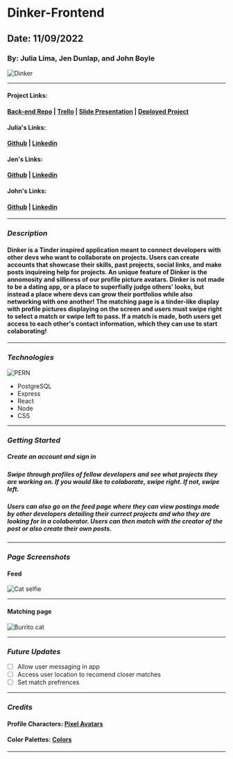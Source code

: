 # Dinker-Frontend

## Date: 11/09/2022

### By: Julia Lima, Jen Dunlap, and John Boyle

![Dinker](https://ucarecdn.com/46f2cb06-3d64-4ec9-bf81-7439ca7b23e7/)

---

#### Project Links:

#### [Back-end Repo](https://github.com/julialima08/Dinker-Backend) | [Trello](https://trello.com/b/YxSVlTrr/dinker) | [Slide Presentation](https://docs.google.com/presentation/d/181A0gw7fQdPlOxnxm4D_OIwOTarAPQDEdFhRXgvxGcQ/edit?usp=sharing) | [Deployed Project](bleh)

#### Julia's Links:

#### [Github](https://github.com/julialima08) | [Linkedin](https://www.linkedin.com/in/julia-lima-279697249/)

#### Jen's Links:

#### [Github](https://github.com/jendunlap) | [Linkedin](https://www.linkedin.com/in/jennifer-leigh-dunlap/)

#### John's Links:

#### [Github](https://github.com/stardust-4) | [Linkedin](https://www.linkedin.com/in/john-boyle-dev/)

---

### **_Description_**

#### Dinker is a Tinder inspired application meant to connect developers with other devs who want to collaborate on projects. Users can create accounts that showcase their skills, past projects, social links, and make posts inquireing help for projects. An unique feature of Dinker is the annomosity and silliness of our profile picture avatars. Dinker is not made to be a dating app, or a place to superfially judge others' looks, but instead a place where devs can grow their portfolios while also networking with one another! The matching page is a tinder-like display with profile pictures displaying on the screen and users must swipe right to select a match or swipe left to pass. If a match is made, both users get access to each other's contact information, which they can use to start colaborating!

---

### **_Technologies_**

![PERN](https://repository-images.githubusercontent.com/248812720/56902700-c5bd-11ea-813f-ed8631377258)

- PostgreSQL
- Express
- React
- Node
- CSS

---

### **_Getting Started_**

##### Create an account and sign in

##### Swipe through profiles of fellow developers and see what projects they are working on. If you would like to colaborate, swipe right. If not, swipe left.

##### Users can also go on the feed page where they can view postings made by other developers detailing their currect projects and who they are looking for in a colaborator. Users can then match with the creator of the post or also create their own posts.

---

### **_Page Screenshots_**

#### Feed

![Cat selfie](https://external-content.duckduckgo.com/iu/?u=http%3A%2F%2Fwww.hdwallpaper.nu%2Fwp-content%2Fuploads%2F2017%2F04%2Fcat-11.jpg&f=1&nofb=1)

---

#### Matching page

![Burrito cat](https://external-content.duckduckgo.com/iu/?u=https%3A%2F%2Fi.ytimg.com%2Fvi%2FvXdkKTIzs9A%2Fmaxresdefault.jpg&f=1&nofb=1)

---

### **_Future Updates_**

- [ ] Allow user messaging in app
- [ ] Access user location to recomend closer matches
- [ ] Set match prefrences

---

### **_Credits_**

#### Profile Characters: [Pixel Avatars](https://www.avatarsinpixels.com/chibi/clothing/Pants)

#### Color Palettes: [Colors](https://coolors.co/fa8334-fffd77-ffe882-388697-271033)

---
